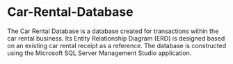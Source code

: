 # Car-Rental-Database
The Car Rental Database is a database created for transactions within the car rental business. Its Entity Relationship Diagram (ERD) is designed based on an existing car rental receipt as a reference. The database is constructed using the Microsoft SQL Server Management Studio application.

